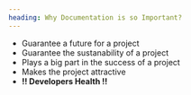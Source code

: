 ```yaml
---
heading: Why Documentation is so Important?
---
```


- Guarantee a future for a project
- Guarantee the sustanability of a project
- Plays a big part in the success of a project
- Makes the project attractive
- **!! Developers Health !!**

